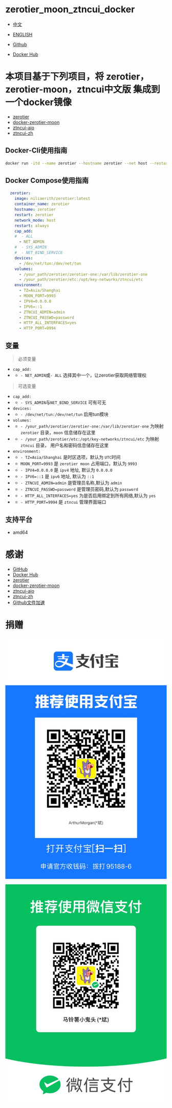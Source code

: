 # zerotier_moon_ztncui_docker

- [中文](./README.md)
- [ENGLISH](./README_EN.md)

- [Github](https://github.com/niliovo/zerotier)
- [Docker Hub](https://hub.docker.com/r/niliaerith/zerotier)

# 本项目基于下列项目，将 zerotier，zerotier-moon，ztncui中文版 集成到一个docker镜像

- [zerotier](https://www.zerotier.com/)
- [docker-zerotier-moon](https://github.com/rwv/docker-zerotier-moon)
- [ztncui-aio](https://github.com/key-networks/ztncui-aio)
- [ztncui-zh](https://github.com/ly88321/ztncui-zh)

## Docker-Cli使用指南

```bash
docker run -itd --name zerotier --hostname zerotier --net host --restart always --cap-add ALL --device /dev/net/tun:/dev/net/tun -v /your_path/zerotier/zerotier-one:/var/lib/zerotier-one -v /your_path/zerotier/etc:/opt/key-networks/ztncui/etc -e TZ=Asia/Shanghai -e IPV4=0.0.0.0 -e IPV6=::1 -e ZTNCUI_ADMIN=admin -e ZTNCUI_PASSWD=password -e HTTP_ALL_INTERFACES=yes -e HTTP_PORT=9994 niliaerith/zerotier:latest
```


## Docker Compose使用指南

```compose.yml
  zerotier:
    image: niliaerith/zerotier:latest
    container_name: zerotier
    hostname: zerotier
    restart: zerotier
    network_mode: host
    restart: always
    cap_add:
    #  - ALL
      - NET_ADMIN
    #  - SYS_ADMIN
    #  - NET_BIND_SERVICE
    devices:
      - /dev/net/tun:/dev/net/tun
    volumes:
      - /your_path/zerotier/zerotier-one:/var/lib/zerotier-one
      - /your_path/zerotier/etc:/opt/key-networks/ztncui/etc
    environment:
      - TZ=Asia/Shanghai
      - MOON_PORT=9993
      - IPV4=0.0.0.0
      - IPV6=::1
      - ZTNCUI_ADMIN=admin
      - ZTNCUI_PASSWD=password
      - HTTP_ALL_INTERFACES=yes
      - HTTP_PORT=9994
```

## 变量

> 必须变量
- `cap_add:` 
- - `- NET_ADMIN`或`- ALL` 选择其中一个，让zerotier获取网络管理权

> 可选变量
- `cap_add:`
- - `- SYS_ADMIN`与`NET_BIND_SERVICE` 可有可无
- `devices:`
- - `- /dev/net/tun:/dev/net/tun` 启用tun模块
- `volumes:`
- - `- /your_path/zerotier/zerotier-one:/var/lib/zerotier-one` 为映射 `zerotier` 目录，`moon` 信息储存在这里
- - `- /your_path/zerotier/etc:/opt/key-networks/ztncui/etc` 为映射 `ztncui` 目录， 用户名和密码信息储存在这里
- `environment:`
- - `- TZ=Asia/Shanghai` 是时区选项，默认为 `UTC`时间
- - `MOON_PORT=9993` 是 `zerotier moon` 占用端口，默认为 `9993`
- - `- IPV4=0.0.0.0` 是 `ipv4` 地址, 默认为 `0.0.0.0`
- - `- IPV6=::1` 是 `ipv6` 地址, 默认为 `::1`
- - `- ZTNCUI_ADMIN=admin` 是管理员名称,默认为 `admin`
- - `- ZTNCUI_PASSWD=password` 是管理员密码,默认为 `password`
- - `- HTTP_ALL_INTERFACES=yes` 为是否启用绑定到所有网络,默认为 `yes`
- - `- HTTP_PORT=9994` 是 `ztncui` 管理界面端口

## 支持平台

- amd64

# 感谢

- [GitHub](https://github.com/)
- [Docker Hub](https://hub.docker.com/)
- [zerotier](https://www.zerotier.com/)
- [docker-zerotier-moon](https://github.com/rwv/docker-zerotier-moon)
- [ztncui-aio](https://github.com/key-networks/ztncui-aio)
- [ztncui-zh](https://github.com/ly88321/ztncui-zh)
- [Github文件加速](https://tool.mintimate.cn/gh/)

# 捐赠

![支付宝](./donation/alipay.JPG)

![微信](./donation/wechatpay.JPG)